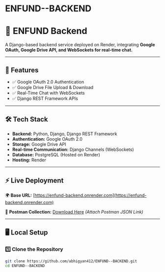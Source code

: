 # ENFUND--BACKEND
# 🚀 ENFUND Backend

A Django-based backend service deployed on Render, integrating **Google OAuth, Google Drive API, and WebSockets for real-time chat.**  

---

## **📌 Features**
- ✅ Google OAuth 2.0 Authentication  
- ✅ Google Drive File Upload & Download  
- ✅ Real-Time Chat with WebSockets  
- ✅ Django REST Framework APIs  

---

## **🛠 Tech Stack**
- **Backend:** Python, Django, Django REST Framework  
- **Authentication:** Google OAuth 2.0  
- **Storage:** Google Drive API  
- **Real-time Communication:** Django Channels (WebSockets)  
- **Database:** PostgreSQL (Hosted on Render)  
- **Hosting:** Render  

---

## **⚡ Live Deployment**
🌍 **Base URL:** [https://enfund-backend.onrender.com](https://enfund-backend.onrender.com)  

📌 **Postman Collection:** [Download Here](#) _(Attach Postman JSON Link)_  

---

## **🖥️ Local Setup**
### **1️⃣ Clone the Repository**
```bash
git clone https://github.com/abhigyan412/ENFUND--BACKEND.git
cd ENFUND--BACKEND

 

